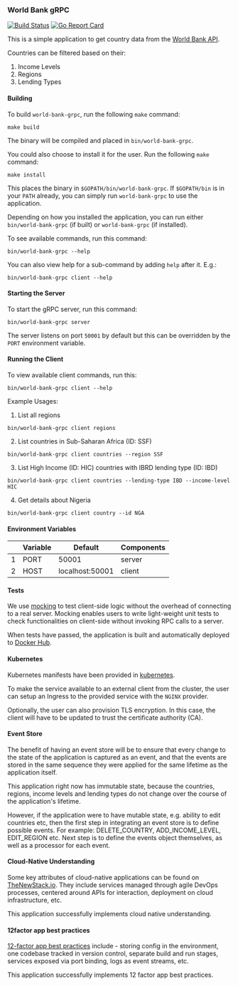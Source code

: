 ### World Bank gRPC

[![Build Status](https://travis-ci.com/eloyekunle/world-bank-grpc.svg?token=gE7ya6SNZs6o39nbGJAd&branch=master)](https://travis-ci.com/eloyekunle/world-bank-grpc)
[![Go Report Card](https://goreportcard.com/badge/github.com/eloyekunle/world-bank-grpc)](https://goreportcard.com/report/github.com/eloyekunle/world-bank-grpc)

This is a simple application to get country data from the [World Bank API](https://datahelpdesk.worldbank.org/knowledgebase/articles/889386-developer-information-overview).

Countries can be filtered based on their:

1. Income Levels
2. Regions
3. Lending Types

#### Building

To build `world-bank-grpc`, run the following `make` command:

```shell script
make build
```

The binary will be compiled and placed in `bin/world-bank-grpc`.

You could also choose to install it for the user. Run the following `make` command:

```shell script
make install
```

This places the binary in `$GOPATH/bin/world-bank-grpc`. If `$GOPATH/bin` is in your `PATH` already, you can simply run
`world-bank-grpc` to use the application.

Depending on how you installed the application, you can run either `bin/world-bank-grpc` (if built) or `world-bank-grpc` (if installed).

To see available commands, run this command:

```shell script
bin/world-bank-grpc --help
```

You can also view help for a sub-command by adding `help` after it. E.g.:

```shell script
bin/world-bank-grpc client --help
```

#### Starting the Server

To start the gRPC server, run this command:

```shell script
bin/world-bank-grpc server
```

The server listens on port `50001` by default but this can be overridden by the `PORT` environment variable.

#### Running the Client

To view available client commands, run this:

```shell script
bin/world-bank-grpc client --help
```

Example Usages:

1. List all regions

```shell script
bin/world-bank-grpc client regions
```

2. List countries in Sub-Saharan Africa (ID: SSF)

```shell script
bin/world-bank-grpc client countries --region SSF
```

3. List High Income (ID: HIC) countries with IBRD lending type (ID: IBD)

```shell script
bin/world-bank-grpc client countries --lending-type IBD --income-level HIC
```

4. Get details about Nigeria

```shell script
bin/world-bank-grpc client country --id NGA
```

#### Environment Variables

|     | Variable | Default         | Components |
| --- | -------- | --------------- | ---------- |
| 1   | PORT     | 50001           | server     |
| 2   | HOST     | localhost:50001 | client     |

#### Tests

We use [mocking](./pkg/mock_worldbank) to test client-side logic without the overhead of connecting to a real server.
Mocking enables users to write light-weight unit tests to check functionalities on client-side without invoking RPC calls to a server.

When tests have passed, the application is built and automatically deployed to [Docker Hub](https://hub.docker.com/repository/docker/playmice/world-bank-grpc).

#### Kubernetes

Kubernetes manifests have been provided in [kubernetes](./kubernetes).

To make the service available to an external client
from the cluster, the user can setup an Ingress to the provided service with the `NGINX` provider.

Optionally, the user can also provision TLS encryption. In this case, the client will have to be updated to trust the
certificate authority (CA).

#### Event Store

The benefit of having an event store will be to ensure that every change to the state of the application is captured as an event,
and that the events are stored in the same sequence they were applied for the same lifetime as the application itself.

This application right now has immutable state, because the countries, regions, income levels and lending types do not
change over the course of the application's lifetime.

However, if the application were to have mutable state, e.g. ability to edit countries etc, then the first step in integrating
an event store is to define possible events. For example: DELETE_COUNTRY, ADD_INCOME_LEVEL, EDIT_REGION etc. Next step is to define
the events object themselves, as well as a processor for each event.

#### Cloud-Native Understanding

Some key attributes of cloud-native applications can be found on [TheNewStack.io](https://thenewstack.io/10-key-attributes-of-cloud-native-applications/).
They include services managed through agile DevOps processes, centered around APIs for interaction, deployment on cloud infrastructure, etc.

This application successfully implements cloud native understanding.

#### 12factor app best practices

[12-factor app best practices](https://12factor.net/) include - storing config in the environment, one codebase tracked
in version control, separate build and run stages, services exposed via port binding, logs as event streams, etc.

This application successfully implements 12 factor app best practices.
